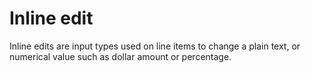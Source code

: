 # Inline edit

Inline edits are input types used on line items to change a plain text, or numerical value such as dollar amount or percentage.

